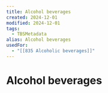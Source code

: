 ```yaml
---
title: Alcohol beverages
created: 2024-12-01
modified: 2024-12-01
tags:
  - TBSMetadata
alias: Alcohol beverages
usedFor:
  - "[[835 Alcoholic beverages]]"
---
```

# Alcohol beverages
